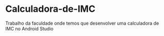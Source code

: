 # Calculadora-de-IMC
Trabalho da faculdade onde temos que desenvolver uma calculadora de IMC no Android Studio
